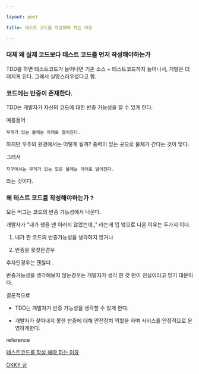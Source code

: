 ---
layout: post
title: 테스트 코드를 작성해야 하는 이유
---

### 대체 왜 실제 코드보다 테스트 코드를 먼저 작성해야하는가 
TDD를 하면 테스트코드가 늘어나면 기존 소스 + 테스트코드까지 늘어나서,  개발은 더뎌지게 된다. 그래서 실망스러우셨다고 함.

### 코드에는 반증이 존재한다. 
TDD는 개발자가 자신의 코드에 대한 반증 가능성을 알 수 있게 한다. 

예를들어 
` 무게가 있는 물체는 아래로 떨어진다. `

하지만 우주의 환경에서는 어떻게 될까? 중력이 있는 곳으로 물체가 간다는 것이 맞다. 

그래서 
`지구에서는 무게가 있는 모든 물체는 아래로 떨어진다.`

라는 것이다. 

### 왜 테스트 코드를 작성해야하는가 ? 

모든 버그는 코드의 반증 가능성에서 나온다. 

개발자가 "내가 햇을 땐 이러지 않았는데,," 라는게 입 밖으로 나온 이유는 두가지 이다. 
1. 내가 짠 코드의 반증가능성을 생각하지 않거나
2. 반증을 못찾은경우 

후자인경우는 괜찮다 .
반증가능성을 생각해보지 않는경우는 개발자가 생각 한 것 만이 진실이라고 믿기 대문이다.


결론적으로 
- TDD는 개발자가 반증 가능성을 생각할 수 있게 한다. 
- 개발자가 찾아내지 못한 반증에 대해 안전장치 역할을 하며 서비스를 안정적으로 운영하게한다. 




reference 
[테스트코드를 작성 해야 하는 이유](https://scalalang2.github.io/code/2018/01/03/why-do-we-have-to-write-a-test-code.html)
[OKKY 글](https://okky.kr/article/433653)